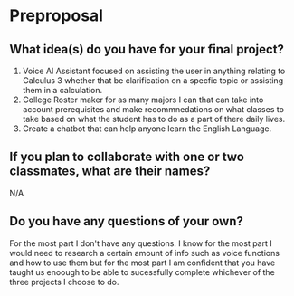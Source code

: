 # Preproposal

## What idea(s) do you have for your final project?

1) Voice AI Assistant focused on assisting the user in anything relating to Calculus 3 whether that be clarification on a specfic topic or assisting them in a calculation.
2) College Roster maker for as many majors I can that can take into account prerequisites and make recommnedations on what classes to take based on what the student has to do as a part of there daily lives.
3) Create a chatbot that can help anyone learn the English Language.

## If you plan to collaborate with one or two classmates, what are their names?

N/A

## Do you have any questions of your own?
For the most part I don't have any questions. I know for the most part I would need to research a certain amount of info such as voice functions and how to use them but for the most part I am confident that you have taught us enoough to be able to sucessfully complete whichever of the three projects I choose to do.
